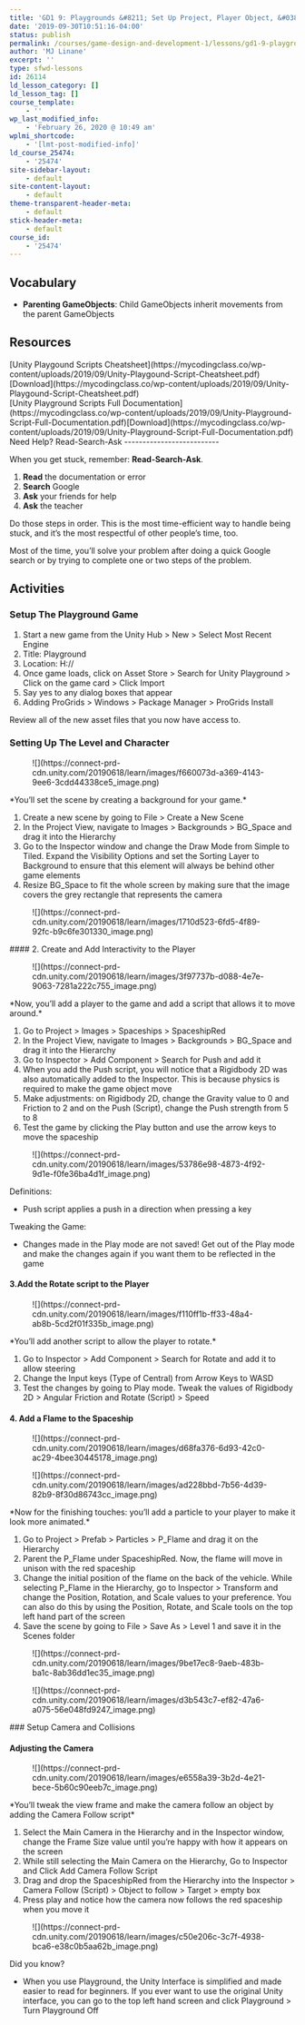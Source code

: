 ```yaml
---
title: 'GD1 9: Playgrounds &#8211; Set Up Project, Player Object, &#038; Particle Effects'
date: '2019-09-30T10:51:16-04:00'
status: publish
permalink: /courses/game-design-and-development-1/lessons/gd1-9-playgrounds-set-up-project-player-object-particle-effects
author: 'MJ Linane'
excerpt: ''
type: sfwd-lessons
id: 26114
ld_lesson_category: []
ld_lesson_tag: []
course_template:
    - ''
wp_last_modified_info:
    - 'February 26, 2020 @ 10:49 am'
wplmi_shortcode:
    - '[lmt-post-modified-info]'
ld_course_25474:
    - '25474'
site-sidebar-layout:
    - default
site-content-layout:
    - default
theme-transparent-header-meta:
    - default
stick-header-meta:
    - default
course_id:
    - '25474'
---
```

Vocabulary
----------

- **Parenting GameObjects**: Child GameObjects inherit movements from the parent GameObjects

Resources
---------

<div class="wp-block-file">[Unity Playgound Scripts Cheatsheet](https://mycodingclass.co/wp-content/uploads/2019/09/Unity-Playgound-Script-Cheatsheet.pdf)[Download](https://mycodingclass.co/wp-content/uploads/2019/09/Unity-Playgound-Script-Cheatsheet.pdf)</div><div class="wp-block-file">[Unity Playground Scripts Full Documentation](https://mycodingclass.co/wp-content/uploads/2019/09/Unity-Playground-Script-Full-Documentation.pdf)[Download](https://mycodingclass.co/wp-content/uploads/2019/09/Unity-Playground-Script-Full-Documentation.pdf)</div>Need Help? Read-Search-Ask
--------------------------

When you get stuck, remember: **Read-Search-Ask**.

1. **Read** the documentation or error
2. **Search** Google
3. **Ask** your friends for help
4. **Ask** the teacher

Do those steps in order. This is the most time-efficient way to handle being stuck, and it’s the most respectful of other people’s time, too.

Most of the time, you’ll solve your problem after doing a quick Google search or by trying to complete one or two steps of the problem.

Activities
----------

### Setup The Playground Game

1. Start a new game from the Unity Hub &gt; New &gt; Select Most Recent Engine
2. Title: Playground
3. Location: H://
4. Once game loads, click on Asset Store &gt; Search for Unity Playground &gt; Click on the game card &gt; Click Import
5. Say yes to any dialog boxes that appear
6. Adding ProGrids &gt; Windows &gt; Package Manager &gt; ProGrids Install

Review all of the new asset files that you now have access to.

### Setting Up The Level and Character

<div class="wp-block-image"><figure class="aligncenter">![](https://connect-prd-cdn.unity.com/20190618/learn/images/f660073d-a369-4143-9ee6-3cdd44338ce5_image.png)</figure></div>*You’ll set the scene by creating a background for your game.*

1. Create a new scene by going to File &gt; Create a New Scene
2. In the Project View, navigate to Images &gt; Backgrounds &gt; BG\_Space and drag it into the Hierarchy
3. Go to the Inspector window and change the Draw Mode from Simple to Tiled. Expand the Visibility Options and set the Sorting Layer to Background to ensure that this element will always be behind other game elements
4. Resize BG\_Space to fit the whole screen by making sure that the image covers the grey rectangle that represents the camera

<div class="wp-block-image"><figure class="aligncenter">![](https://connect-prd-cdn.unity.com/20190618/learn/images/1710d523-6fd5-4f89-92fc-b9c6fe301330_image.png)</figure></div>#### 2. Create and Add Interactivity to the Player

<div class="wp-block-image"><figure class="aligncenter">![](https://connect-prd-cdn.unity.com/20190618/learn/images/3f97737b-d088-4e7e-9063-7281a222c755_image.png)</figure></div>*Now, you’ll add a player to the game and add a script that allows it to move around.*

1. Go to Project &gt; Images &gt; Spaceships &gt; SpaceshipRed
2. In the Project View, navigate to Images &gt; Backgrounds &gt; BG\_Space and drag it into the Hierarchy
3. Go to Inspector &gt; Add Component &gt; Search for Push and add it
4. When you add the Push script, you will notice that a Rigidbody 2D was also automatically added to the Inspector. This is because physics is required to make the game object move
5. Make adjustments: on Rigidbody 2D, change the Gravity value to 0 and Friction to 2 and on the Push (Script), change the Push strength from 5 to 8
6. Test the game by clicking the Play button and use the arrow keys to move the spaceship

<div class="wp-block-image"><figure class="aligncenter">![](https://connect-prd-cdn.unity.com/20190618/learn/images/53786e98-4873-4f92-9d1e-f0fe36ba4d1f_image.png)</figure></div>Definitions:

- Push script applies a push in a direction when pressing a key

Tweaking the Game:

- Changes made in the Play mode are not saved! Get out of the Play mode and make the changes again if you want them to be reflected in the game

#### 3.Add the Rotate script to the Player

<div class="wp-block-image"><figure class="aligncenter">![](https://connect-prd-cdn.unity.com/20190618/learn/images/f110ff1b-ff33-48a4-ab8b-5cd2f01f335b_image.png)</figure></div>*You’ll add another script to allow the player to rotate.*

1. Go to Inspector &gt; Add Component &gt; Search for Rotate and add it to allow steering
2. Change the Input keys (Type of Central) from Arrow Keys to WASD
3. Test the changes by going to Play mode. Tweak the values of Rigidbody 2D &gt; Angular Friction and Rotate (Script) &gt; Speed

#### 4. Add a Flame to the Spaceship

<div class="wp-block-image"><figure class="aligncenter">![](https://connect-prd-cdn.unity.com/20190618/learn/images/d68fa376-6d93-42c0-ac29-4bee30445178_image.png)</figure></div><div class="wp-block-image"><figure class="aligncenter">![](https://connect-prd-cdn.unity.com/20190618/learn/images/ad228bbd-7b56-4d39-82b9-8f30d86743cc_image.png)</figure></div>*Now for the finishing touches: you’ll add a particle to your player to make it look more animated.*

1. Go to Project &gt; Prefab &gt; Particles &gt; P\_Flame and drag it on the Hierarchy
2. Parent the P\_Flame under SpaceshipRed. Now, the flame will move in unison with the red spaceship
3. Change the initial position of the flame on the back of the vehicle. While selecting P\_Flame in the Hierarchy, go to Inspector &gt; Transform and change the Position, Rotation, and Scale values to your preference. You can also do this by using the Position, Rotate, and Scale tools on the top left hand part of the screen
4. Save the scene by going to File &gt; Save As &gt; Level 1 and save it in the Scenes folder

<div class="wp-block-image"><figure class="aligncenter">![](https://connect-prd-cdn.unity.com/20190618/learn/images/9be17ec8-9aeb-483b-ba1c-8ab36dd1ec35_image.png)</figure></div><div class="wp-block-image"><figure class="aligncenter">![](https://connect-prd-cdn.unity.com/20190618/learn/images/d3b543c7-ef82-47a6-a075-56e048fd9247_image.png)</figure></div>### Setup Camera and Collisions

#### Adjusting the Camera

<div class="wp-block-image"><figure class="aligncenter">![](https://connect-prd-cdn.unity.com/20190618/learn/images/e6558a39-3b2d-4e21-bece-5b60c90eeb7c_image.png)</figure></div>*You’ll tweak the view frame and make the camera follow an object by adding the Camera Follow script*

1. Select the Main Camera in the Hierarchy and in the Inspector window, change the Frame Size value until you’re happy with how it appears on the screen
2. While still selecting the Main Camera on the Hierarchy, Go to Inspector and Click Add Camera Follow Script
3. Drag and drop the SpaceshipRed from the Hierarchy into the Inspector &gt; Camera Follow (Script) &gt; Object to follow &gt; Target &gt; empty box
4. Press play and notice how the camera now follows the red spaceship when you move it

<div class="wp-block-image"><figure class="aligncenter">![](https://connect-prd-cdn.unity.com/20190618/learn/images/c50e206c-3c7f-4938-bca6-e38c0b5aa62b_image.png)</figure></div>Did you know?

- When you use Playground, the Unity Interface is simplified and made easier to read for beginners. If you ever want to use the original Unity interface, you can go to the top left hand screen and click Playground &gt; Turn Playground Off